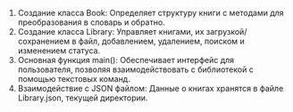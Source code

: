 1. Создание класса Book:  Определяет структуру книги с методами для преобразования в словарь и обратно.
2. Создание класса Library:  Управляет книгами, их загрузкой/сохранением в файл, добавлением, удалением, 
поиском и изменением статуса.
3. Основная функция main():  Обеспечивает интерфейс для пользователя, позволяя взаимодействовать с библиотекой 
с помощью текстовых команд.
4. Взаимодействие с JSON файлом:  Данные о книгах хранятся в файле Library.json, текущей директории. 
